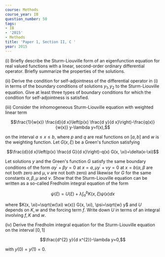 ```yaml
---
course: Methods
course_year: IB
question_number: 50
tags:
- IB
- '2015'
- Methods
title: 'Paper 1, Section II, C '
year: 2015
---
```




(i) Briefly describe the Sturm-Liouville form of an eigenfunction equation for real valued functions with a linear, second-order ordinary differential operator. Briefly summarize the properties of the solutions.

(ii) Derive the condition for self-adjointness of the differential operator in (i) in terms of the boundary conditions of solutions $y_{1}, y_{2}$ to the Sturm-Liouville equation. Give at least three types of boundary conditions for which the condition for self-adjointness is satisfied.

(iii) Consider the inhomogeneous Sturm-Liouville equation with weighted linear term

$$\frac{1}{w(x)} \frac{d}{d x}\left(p(x) \frac{d y}{d x}\right)-\frac{q(x)}{w(x)} y-\lambda y=f(x),$$

on the interval $a \leqslant x \leqslant b$, where $p$ and $q$ are real functions on $[a, b]$ and $w$ is the weighting function. Let $G(x, \xi)$ be a Green's function satisfying

$$\frac{d}{d x}\left(p(x) \frac{d G}{d x}\right)-q(x) G(x, \xi)=\delta(x-\xi)$$

Let solutions $y$ and the Green's function $G$ satisfy the same boundary conditions of the form $\alpha y^{\prime}+\beta y=0$ at $x=a, \mu y^{\prime}+\nu y=0$ at $x=b(\alpha, \beta$ are not both zero and $\mu, \nu$ are not both zero) and likewise for $G$ for the same constants $\alpha, \beta, \mu$ and $\nu$. Show that the Sturm-Liouville equation can be written as a so-called Fredholm integral equation of the form

$$\psi(\xi)=U(\xi)+\lambda \int_{a}^{b} K(x, \xi) \psi(x) d x$$

where $K(x, \xi)=\sqrt{w(\xi) w(x)} G(x, \xi), \psi=\sqrt{w} y$ and $U$ depends on $K, w$ and the forcing term $f$. Write down $U$ in terms of an integral involving $f, K$ and $w$.

(iv) Derive the Fredholm integral equation for the Sturm-Liouville equation on the interval $[0,1]$

$$\frac{d^{2} y}{d x^{2}}-\lambda y=0,$$

with $y(0)=y(1)=0$.